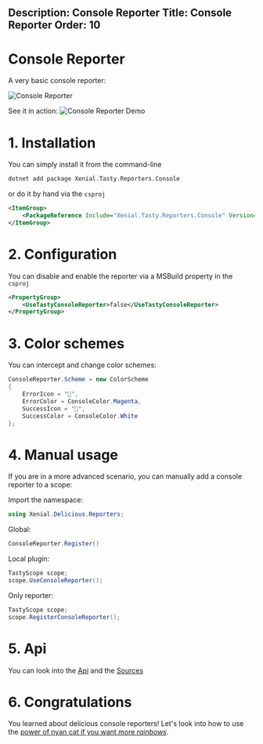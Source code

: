 Description: Console Reporter
Title: Console Reporter
Order: 10
---

# Console Reporter

A very basic console reporter:

<img src="/assets/img/plugins/reporters/console-reporter.png" class="img-screenshot" alt="Console Reporter">

See it in action:
<img src="/assets/img/plugins/reporters/console-reporter.gif" class="img-screenshot" alt="Console Reporter Demo">

# 1. Installation

You can simply install it from the command-line

```cmd
dotnet add package Xenial.Tasty.Reporters.Console
```

or do it by hand via the `csproj`

```xml
<ItemGroup>
    <PackageReference Include="Xenial.Tasty.Reporters.Console" Version="x.x.x" />
</ItemGroup>
```

# 2. Configuration

You can disable and enable the reporter via a MSBuild property in the `csproj`

```xml
<PropertyGroup>
    <UseTastyConsoleReporter>false</UseTastyConsoleReporter>
</PropertyGroup>
```

# 3. Color schemes

You can intercept and change color schemes:

```cs
ConsoleReporter.Scheme = new ColorScheme
{
    ErrorIcon = "🤬",
    ErrorColor = ConsoleColor.Magenta,
    SuccessIcon = "🥰",
    SuccessColor = ConsoleColor.White
};
```

# 4. Manual usage

If you are in a more advanced scenario, you can manually add a console reporter to a scope:

Import the namespace:

```cs
using Xenial.Delicious.Reporters;
```

Global:

```cs
ConsoleReporter.Register()
```

Local plugin:

```cs
TastyScope scope;
scope.UseConsoleReporter();
```

Only reporter:

```cs
TastyScope scope;
scope.RegisterConsoleReporter();
```

# 5. Api

You can look into the [Api](/api/Xenial.Delicious.Reporters/ConsoleReporter) and the [Sources](https://github.com/xenial-io/Tasty/blob/master/src/Xenial.Tasty.Reporters.Console/Reporters/Reporters.Console.cs)

# 6. Congratulations

You learned about delicious console reporters! Let's look into how to use the [power of nyan cat if you want more *rainbows*](20-nyan-reporter.html).
